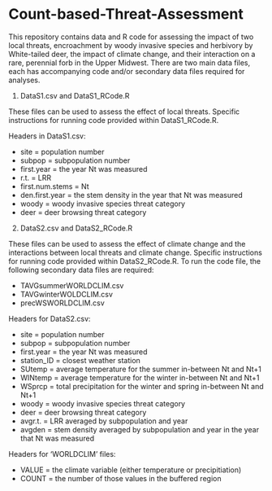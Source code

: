 # Count-based-Threat-Assessment
This repository contains data and R code for assessing the impact of two local threats, encroachment by woody invasive species and herbivory by White-tailed deer, the impact of climate change, and their interaction on a rare, perennial forb in the Upper Midwest. 
There are two main data files, each has accompanying code and/or secondary data files required for analyses.

1. DataS1.csv and DataS1_RCode.R

These files can be used to assess the effect of local threats. Specific instructions for running code provided within DataS1_RCode.R.

Headers in DataS1.csv:
- site = population number
- subpop = subpopulation number
- first.year = the year Nt was measured
- r.t. = LRR
- first.num.stems = Nt
- den.first.year = the stem density in the year that Nt was measured
- woody = woody invasive species threat category
- deer = deer browsing threat category

2. DataS2.csv and DataS2_RCode.R

These files can be used to assess the effect of climate change and the interactions between local threats and climate change. Specific instructions for running code provided within DataS2_RCode.R. To run the code file, the following secondary data files are required:
- TAVGsummerWORLDCLIM.csv
- TAVGwinterWOLDCLIM.csv
- precWSWORLDCLIM.csv

Headers for DataS2.csv:
- site = population number
- subpop = subpopulation number
- first.year = the year Nt was measured
- station_ID = closest weather station
- SUtemp = average temperature for the summer in-between Nt and Nt+1
- WINtemp = average temperature for the winter in-between Nt and Nt+1
- WSprcp = total precipitation for the winter and spring in-between Nt and Nt+1
- woody = woody invasive species threat category
- deer = deer browsing threat category
- avgr.t. = LRR averaged by subpopulation and year
- avgden = stem density averaged by subpopulation and year in the year that Nt was measured

Headers for ‘WORLDCLIM’ files:
- VALUE = the climate variable (either temperature or precipitiation)
- COUNT = the number of those values in the buffered region
 
